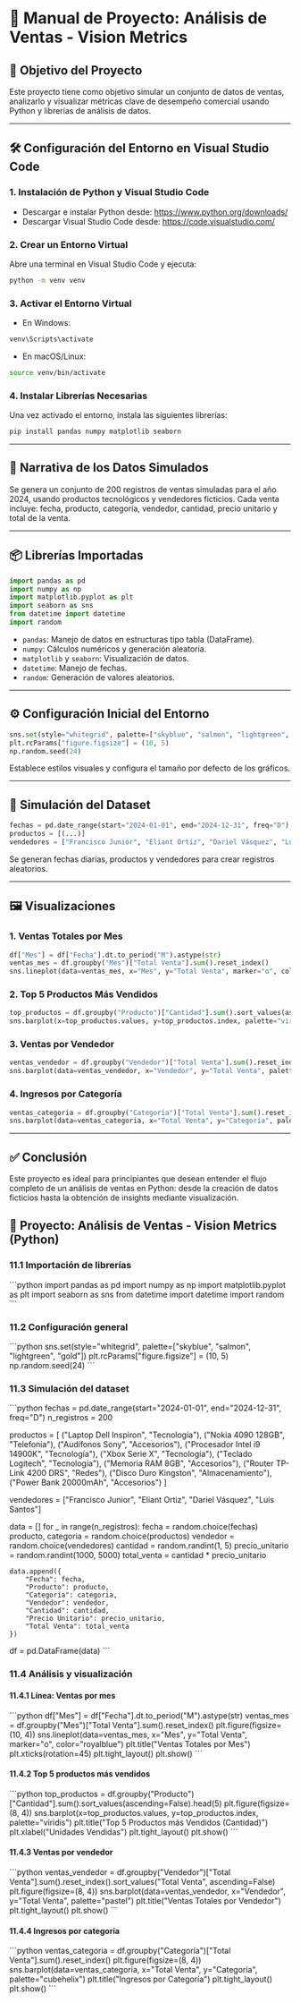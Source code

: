 
# 🧾 Manual de Proyecto: Análisis de Ventas - Vision Metrics

## 📌 Objetivo del Proyecto
Este proyecto tiene como objetivo simular un conjunto de datos de ventas, analizarlo y visualizar métricas clave de desempeño comercial usando Python y librerías de análisis de datos.

---

## 🛠️ Configuración del Entorno en Visual Studio Code

### 1. Instalación de Python y Visual Studio Code
- Descargar e instalar Python desde: https://www.python.org/downloads/
- Descargar Visual Studio Code desde: https://code.visualstudio.com/

### 2. Crear un Entorno Virtual
Abre una terminal en Visual Studio Code y ejecuta:
```bash
python -m venv venv
```

### 3. Activar el Entorno Virtual
- En Windows:
```bash
venv\Scripts\activate
```
- En macOS/Linux:
```bash
source venv/bin/activate
```

### 4. Instalar Librerías Necesarias
Una vez activado el entorno, instala las siguientes librerías:
```bash
pip install pandas numpy matplotlib seaborn
```

---

## 🧠 Narrativa de los Datos Simulados

Se genera un conjunto de 200 registros de ventas simuladas para el año 2024, usando productos tecnológicos y vendedores ficticios. Cada venta incluye: fecha, producto, categoría, vendedor, cantidad, precio unitario y total de la venta.

---

## 📦 Librerías Importadas

```python
import pandas as pd
import numpy as np
import matplotlib.pyplot as plt
import seaborn as sns
from datetime import datetime
import random
```

- `pandas`: Manejo de datos en estructuras tipo tabla (DataFrame).
- `numpy`: Cálculos numéricos y generación aleatoria.
- `matplotlib` y `seaborn`: Visualización de datos.
- `datetime`: Manejo de fechas.
- `random`: Generación de valores aleatorios.

---

## ⚙️ Configuración Inicial del Entorno

```python
sns.set(style="whitegrid", palette=["skyblue", "salmon", "lightgreen", "gold"])
plt.rcParams["figure.figsize"] = (10, 5)
np.random.seed(24)
```

Establece estilos visuales y configura el tamaño por defecto de los gráficos.

---

## 🧪 Simulación del Dataset

```python
fechas = pd.date_range(start="2024-01-01", end="2024-12-31", freq="D")
productos = [(...)]
vendedores = ["Francisco Junior", "Eliant Ortiz", "Dariel Vásquez", "Luis Santos"]
```

Se generan fechas diarias, productos y vendedores para crear registros aleatorios.

---

## 🖼️ Visualizaciones

### 1. Ventas Totales por Mes
```python
df["Mes"] = df["Fecha"].dt.to_period("M").astype(str)
ventas_mes = df.groupby("Mes")["Total Venta"].sum().reset_index()
sns.lineplot(data=ventas_mes, x="Mes", y="Total Venta", marker="o", color="royalblue")
```

### 2. Top 5 Productos Más Vendidos
```python
top_productos = df.groupby("Producto")["Cantidad"].sum().sort_values(ascending=False).head(5)
sns.barplot(x=top_productos.values, y=top_productos.index, palette="viridis")
```

### 3. Ventas por Vendedor
```python
ventas_vendedor = df.groupby("Vendedor")["Total Venta"].sum().reset_index()
sns.barplot(data=ventas_vendedor, x="Vendedor", y="Total Venta", palette="pastel")
```

### 4. Ingresos por Categoría
```python
ventas_categoria = df.groupby("Categoría")["Total Venta"].sum().reset_index()
sns.barplot(data=ventas_categoria, x="Total Venta", y="Categoría", palette="cubehelix")
```

---

## ✅ Conclusión

Este proyecto es ideal para principiantes que desean entender el flujo completo de un análisis de ventas en Python: desde la creación de datos ficticios hasta la obtención de insights mediante visualización.







## 🐍 Proyecto: Análisis de Ventas - Vision Metrics (Python)

### 11.1 Importación de librerías

\`\`\`python
import pandas as pd
import numpy as np
import matplotlib.pyplot as plt
import seaborn as sns
from datetime import datetime
import random
\`\`\`

### 11.2 Configuración general

\`\`\`python
sns.set(style="whitegrid", palette=["skyblue", "salmon", "lightgreen", "gold"])
plt.rcParams["figure.figsize"] = (10, 5)
np.random.seed(24)
\`\`\`

### 11.3 Simulación del dataset

\`\`\`python
fechas = pd.date_range(start="2024-01-01", end="2024-12-31", freq="D")
n_registros = 200

productos = [
    ("Laptop Dell Inspiron", "Tecnología"),
    ("Nokia 4090 128GB", "Telefonía"),
    ("Audífonos Sony", "Accesorios"),
    ("Procesador Intel i9 14900K", "Tecnología"),
    ("Xbox Serie X", "Tecnología"),
    ("Teclado Logitech", "Tecnología"),
    ("Memoria RAM 8GB", "Accesorios"),
    ("Router TP-Link 4200 DRS", "Redes"),
    ("Disco Duro Kingston", "Almacenamiento"),
    ("Power Bank 20000mAh", "Accesorios")
]

vendedores = ["Francisco Junior", "Eliant Ortiz", "Dariel Vásquez", "Luis Santos"]

data = []
for _ in range(n_registros):
    fecha = random.choice(fechas)
    producto, categoria = random.choice(productos)
    vendedor = random.choice(vendedores)
    cantidad = random.randint(1, 5)
    precio_unitario = random.randint(1000, 5000)
    total_venta = cantidad * precio_unitario

    data.append({
        "Fecha": fecha,
        "Producto": producto,
        "Categoría": categoria,
        "Vendedor": vendedor,
        "Cantidad": cantidad,
        "Precio Unitario": precio_unitario,
        "Total Venta": total_venta
    })

df = pd.DataFrame(data)
\`\`\`

### 11.4 Análisis y visualización

#### 11.4.1 Línea: Ventas por mes

\`\`\`python
df["Mes"] = df["Fecha"].dt.to_period("M").astype(str)
ventas_mes = df.groupby("Mes")["Total Venta"].sum().reset_index()
plt.figure(figsize=(10, 4))
sns.lineplot(data=ventas_mes, x="Mes", y="Total Venta", marker="o", color="royalblue")
plt.title("Ventas Totales por Mes")
plt.xticks(rotation=45)
plt.tight_layout()
plt.show()
\`\`\`

#### 11.4.2 Top 5 productos más vendidos

\`\`\`python
top_productos = df.groupby("Producto")["Cantidad"].sum().sort_values(ascending=False).head(5)
plt.figure(figsize=(8, 4))
sns.barplot(x=top_productos.values, y=top_productos.index, palette="viridis")
plt.title("Top 5 Productos más Vendidos (Cantidad)")
plt.xlabel("Unidades Vendidas")
plt.tight_layout()
plt.show()
\`\`\`

#### 11.4.3 Ventas por vendedor

\`\`\`python
ventas_vendedor = df.groupby("Vendedor")["Total Venta"].sum().reset_index().sort_values("Total Venta", ascending=False)
plt.figure(figsize=(8, 4))
sns.barplot(data=ventas_vendedor, x="Vendedor", y="Total Venta", palette="pastel")
plt.title("Ventas Totales por Vendedor")
plt.tight_layout()
plt.show()
\`\`\`

#### 11.4.4 Ingresos por categoría

\`\`\`python
ventas_categoria = df.groupby("Categoría")["Total Venta"].sum().reset_index()
plt.figure(figsize=(8, 4))
sns.barplot(data=ventas_categoria, x="Total Venta", y="Categoría", palette="cubehelix")
plt.title("Ingresos por Categoría")
plt.tight_layout()
plt.show()
\`\`\`
